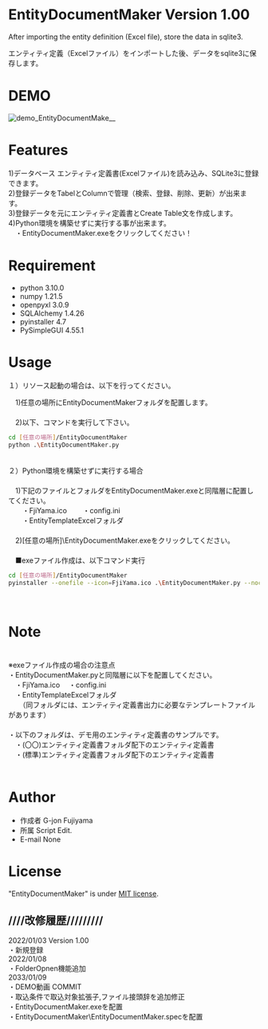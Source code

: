 # EntityDocumentMaker Version 1.00
After importing the entity definition (Excel file), store the data in sqlite3.  

エンティティ定義（Excelファイル）をインポートした後、データをsqlite3に保存します。  

# DEMO

![demo_EntityDocumentMake__](https://user-images.githubusercontent.com/95132992/148678091-35d72a0a-4c7f-4139-8c0c-e372fdf5392a.gif)  

# Features

1)データベース エンティティ定義書(Excelファイル)を読み込み、SQLite3に登録できます。  
2)登録データをTabelとColumnで管理（検索、登録、削除、更新）が出来ます。  
3)登録データを元にエンティティ定義書とCreate Table文を作成します。  
4)Python環境を構築せずに実行する事が出来ます。  
　・EntityDocumentMaker.exeをクリックしてください！

# Requirement

* python 3.10.0  
* numpy 1.21.5  
* openpyxl 3.0.9  
* SQLAlchemy 1.4.26  
* pyinstaller 4.7  
* PySimpleGUI 4.55.1  

# Usage

１）リソース起動の場合は、以下を行ってください。  

　1)任意の場所にEntityDocumentMakerフォルダを配置します。  
　  
　2)以下、コマンドを実行して下さい。  
```bash
cd [任意の場所]/EntityDocumentMaker
python .\EntityDocumentMaker.py
```
　  
２）Python環境を構築せずに実行する場合  
　  
　1)下記のファイルとフォルダをEntityDocumentMaker.exeと同階層に配置してください。  
　　・FjiYama.ico
　　・config.ini  
　　・EntityTemplateExcelフォルダ  
　  
　2)[任意の場所]\EntityDocumentMaker.exeをクリックしてください。  
　  
　■exeファイル作成は、以下コマンド実行  
```bash
cd [任意の場所]/EntityDocumentMaker
pyinstaller --onefile --icon=FjiYama.ico .\EntityDocumentMaker.py --noconsole
```
　  
# Note
　  
※exeファイル作成の場合の注意点  
・EntityDocumentMaker.pyと同階層に以下を配置してください。  
　・FjiYama.ico
　・config.ini  
　・EntityTemplateExcelフォルダ  
　　（同フォルダには、エンティティ定義書出力に必要なテンプレートファイルがあります）  
　  
・以下のフォルダは、デモ用のエンティティ定義書のサンプルです。  
　・(〇〇)エンティティ定義書フォルダ配下のエンティティ定義書  
　・(標準)エンティティ定義書フォルダ配下のエンティティ定義書  
　  
# Author

* 作成者 G-jon Fujiyama
* 所属 Script Edit.
* E-mail None

# License

"EntityDocumentMaker" is under [MIT license](https://en.wikipedia.org/wiki/MIT_License).  

## ////改修履歴/////////  
2022/01/03 Version 1.00  
・新規登録  
2022/01/08  
・FolderOpnen機能追加  
2033/01/09  
・DEMO動画 COMMIT    
・取込条件で取込対象拡張子,ファイル接頭辞を追加修正    
・EntityDocumentMaker.exeを配置  
・EntityDocumentMaker\EntityDocumentMaker.specを配置  
